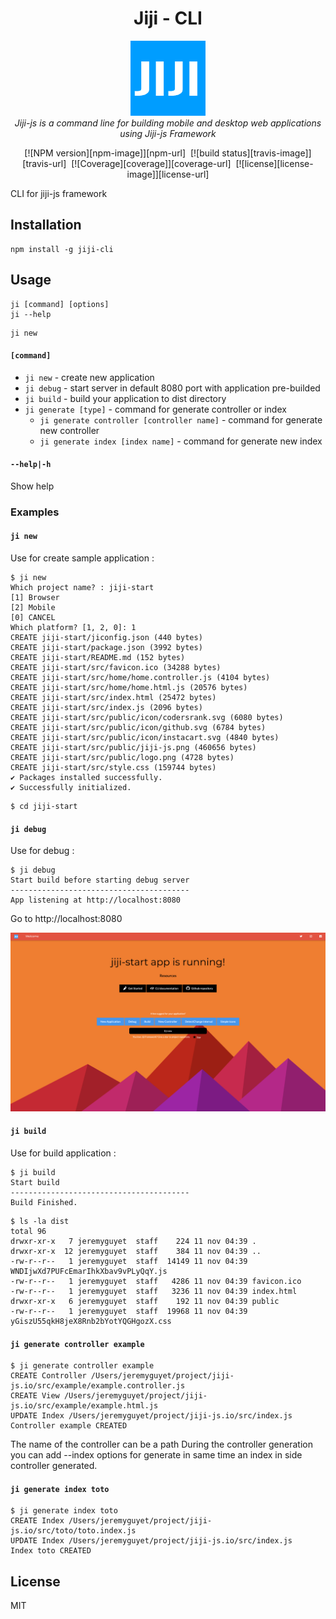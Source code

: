 <h1 align="center">Jiji - CLI</h1>

<p align="center">
  <img src="https://github.com/jguyet/jiji-framework-syntax-vsce/raw/master/docs/jiji-framework-logo.png" width="120px" height="120px"/>
  <br>
  <i>Jiji-js is a command line for building mobile and desktop web applications
    <br> using Jiji-js Framework</i>
  <br>
</p>

<p align="center">
[![NPM version][npm-image]][npm-url]&nbsp;
[![build status][travis-image]][travis-url]&nbsp;
[![Coverage][coverage]][coverage-url]&nbsp;
[![license][license-image]][license-url]
</p>

CLI for jiji-js framework 

## Installation

````shell
npm install -g jiji-cli
````

## Usage

````shell
ji [command] [options]
ji --help
````

````shell
ji new
````

#### `[command]`

- `ji new` - create new application
- `ji debug` - start server in default 8080 port with application pre-builded
- `ji build` - build your application to dist directory
- `ji generate [type]` - command for generate controller or index
    - `ji generate controller [controller name]` - command for generate new controller
    - `ji generate index [index name]` - command for generate new index


#### `--help|-h`

Show help

### Examples

#### `ji new`

Use for create sample application :

````shell
$ ji new 
Which project name? : jiji-start
[1] Browser
[2] Mobile
[0] CANCEL
Which platform? [1, 2, 0]: 1
CREATE jiji-start/jiconfig.json (440 bytes)
CREATE jiji-start/package.json (3992 bytes)
CREATE jiji-start/README.md (152 bytes)
CREATE jiji-start/src/favicon.ico (34288 bytes)
CREATE jiji-start/src/home/home.controller.js (4104 bytes)
CREATE jiji-start/src/home/home.html.js (20576 bytes)
CREATE jiji-start/src/index.html (25472 bytes)
CREATE jiji-start/src/index.js (2096 bytes)
CREATE jiji-start/src/public/icon/codersrank.svg (6080 bytes)
CREATE jiji-start/src/public/icon/github.svg (6784 bytes)
CREATE jiji-start/src/public/icon/instacart.svg (4840 bytes)
CREATE jiji-start/src/public/jiji-js.png (460656 bytes)
CREATE jiji-start/src/public/logo.png (4728 bytes)
CREATE jiji-start/src/style.css (159744 bytes)
✔ Packages installed successfully.
✔ Successfully initialized.
````

````
$ cd jiji-start
````

#### `ji debug`

Use for debug :

````shell
$ ji debug
Start build before starting debug server
----------------------------------------
App listening at http://localhost:8080
````

Go to http://localhost:8080

<img src="https://github.com/jguyet/jiji-start/raw/master/src/public/jiji-js.png"/>

#### `ji build`

Use for build application :

````shell
$ ji build
Start build
----------------------------------------
Build Finished.
````

````shell
$ ls -la dist
total 96
drwxr-xr-x   7 jeremyguyet  staff    224 11 nov 04:39 .
drwxr-xr-x  12 jeremyguyet  staff    384 11 nov 04:39 ..
-rw-r--r--   1 jeremyguyet  staff  14149 11 nov 04:39 WNDIjwXd7PUFcEmarIhkXbav9vPLyQqY.js
-rw-r--r--   1 jeremyguyet  staff   4286 11 nov 04:39 favicon.ico
-rw-r--r--   1 jeremyguyet  staff   3236 11 nov 04:39 index.html
drwxr-xr-x   6 jeremyguyet  staff    192 11 nov 04:39 public
-rw-r--r--   1 jeremyguyet  staff  19968 11 nov 04:39 yGiszU55qkH8jeX8Rnb2bYotYQGHgozX.css
````


#### `ji generate controller example`

````shell
$ ji generate controller example
CREATE Controller /Users/jeremyguyet/project/jiji-js.io/src/example/example.controller.js
CREATE View /Users/jeremyguyet/project/jiji-js.io/src/example/example.html.js
UPDATE Index /Users/jeremyguyet/project/jiji-js.io/src/index.js
Controller example CREATED
````

The name of the controller can be a path
During the controller generation you can add --index options for generate in same time an index in side controller generated.

#### `ji generate index toto`

````shell
$ ji generate index toto
CREATE Index /Users/jeremyguyet/project/jiji-js.io/src/toto/toto.index.js
UPDATE Index /Users/jeremyguyet/project/jiji-js.io/src/index.js
Index toto CREATED
````


## License

MIT

[npm-image]: https://img.shields.io/npm/v/jiji-cli.svg?style=flat-square
[npm-url]: https://npmjs.org/package/jiji-cli
[travis-image]: https://travis-ci.com/jguyet/jiji-cli.svg
[travis-url]: https://travis-ci.com/github/jguyet/jiji-cli
[license-image]: https://img.shields.io/npm/l/express.svg
[license-url]: https://tldrlegal.com/license/mit-license
[coverage]: https://coveralls.io/repos/github/jguyet/jiji-cli/badge.svg?branch=master
[coverage-url]: https://coveralls.io/github/jguyet/jiji-cli